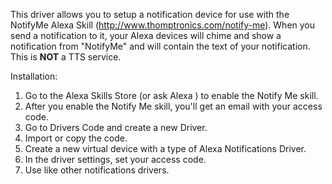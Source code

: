 This driver allows you to setup a notification device for use with the NotifyMe Alexa Skill (http://www.thomptronics.com/notify-me). When you send a notification to it, your Alexa devices will chime and show a notification from "NotifyMe" and will contain the text of your notification. This is **NOT** a TTS service.

Installation:

1. Go to the Alexa Skills Store (or ask Alexa ) to enable the Notify Me skill.
2. After you enable the Notify Me skill, you'll get an email with your access code.
3. Go to Drivers Code and create a new Driver.
4. Import or copy the code.
5. Create a new virtual device with a type of Alexa Notifications Driver.
4. In the driver settings, set your access code.
5. Use like other notifications drivers.
